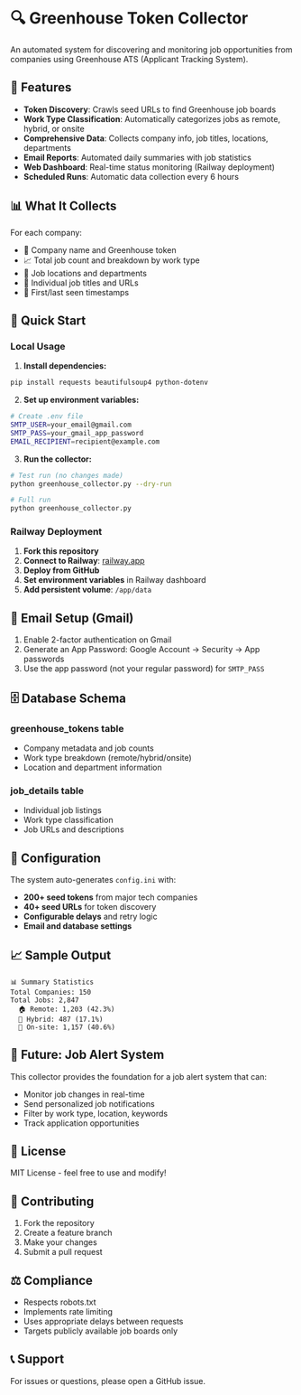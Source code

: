 # 🔍 Greenhouse Token Collector

An automated system for discovering and monitoring job opportunities from companies using Greenhouse ATS (Applicant Tracking System).

## 🎯 Features

- **Token Discovery**: Crawls seed URLs to find Greenhouse job boards
- **Work Type Classification**: Automatically categorizes jobs as remote, hybrid, or onsite
- **Comprehensive Data**: Collects company info, job titles, locations, departments
- **Email Reports**: Automated daily summaries with job statistics
- **Web Dashboard**: Real-time status monitoring (Railway deployment)
- **Scheduled Runs**: Automatic data collection every 6 hours

## 📊 What It Collects

For each company:
- 🏢 Company name and Greenhouse token
- 📈 Total job count and breakdown by work type
- 📍 Job locations and departments
- 💼 Individual job titles and URLs
- 📅 First/last seen timestamps

## 🚀 Quick Start

### Local Usage

1. **Install dependencies:**
```bash
pip install requests beautifulsoup4 python-dotenv
```

2. **Set up environment variables:**
```bash
# Create .env file
SMTP_USER=your_email@gmail.com
SMTP_PASS=your_gmail_app_password
EMAIL_RECIPIENT=recipient@example.com
```

3. **Run the collector:**
```bash
# Test run (no changes made)
python greenhouse_collector.py --dry-run

# Full run
python greenhouse_collector.py
```

### Railway Deployment

1. **Fork this repository**
2. **Connect to Railway**: [railway.app](https://railway.app)
3. **Deploy from GitHub**
4. **Set environment variables** in Railway dashboard
5. **Add persistent volume**: `/app/data`

## 📧 Email Setup (Gmail)

1. Enable 2-factor authentication on Gmail
2. Generate an App Password: Google Account → Security → App passwords
3. Use the app password (not your regular password) for `SMTP_PASS`

## 🗄️ Database Schema

### greenhouse_tokens table
- Company metadata and job counts
- Work type breakdown (remote/hybrid/onsite)
- Location and department information

### job_details table  
- Individual job listings
- Work type classification
- Job URLs and descriptions

## 🔧 Configuration

The system auto-generates `config.ini` with:
- **200+ seed tokens** from major tech companies
- **40+ seed URLs** for token discovery  
- **Configurable delays** and retry logic
- **Email and database settings**

## 📈 Sample Output

```
📊 Summary Statistics
Total Companies: 150
Total Jobs: 2,847
  🏠 Remote: 1,203 (42.3%)
  🏢 Hybrid: 487 (17.1%) 
  🏢 On-site: 1,157 (40.6%)
```

## 🤖 Future: Job Alert System

This collector provides the foundation for a job alert system that can:
- Monitor job changes in real-time
- Send personalized job notifications
- Filter by work type, location, keywords
- Track application opportunities

## 📝 License

MIT License - feel free to use and modify!

## 🤝 Contributing

1. Fork the repository
2. Create a feature branch
3. Make your changes
4. Submit a pull request

## ⚖️ Compliance

- Respects robots.txt
- Implements rate limiting
- Uses appropriate delays between requests
- Targets publicly available job boards only

## 📞 Support

For issues or questions, please open a GitHub issue.
